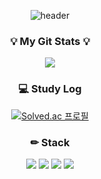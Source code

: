 <div align="center">

![header](https://capsule-render.vercel.app/api?type=Waving&text=ChaNyeok1225)

</div>

<div align="center">

  <h3>💡 My Git Stats 💡</h3>
  
  <a href="https://github.com/ChaNyeok1225">
    <img align="center" src="https://github-readme-stats.vercel.app/api?username=ChaNyeok1225" />
  </a>

</div>

<div align="center">
  <h3> 💻 Study Log </h3>

  [![Solved.ac
프로필](http://mazassumnida.wtf/api/v2/generate_badge?boj=jjj5530)](https://solved.ac/jjj5530)

</div>
<div name="badge" align="center"> 

  <h3> ✏ Stack </h3>
    
  <img src="https://img.shields.io/badge/JAVA-007396?style=for-the-badge&logo=java&logoColor=white" /> 
  <img src="https://img.shields.io/badge/MySQL-4479A1?style=for-the-badge&logo=MySQL&logoColor=white" />
  <img src="https://img.shields.io/badge/Eclipse-2C2255?style=for-the-badge&logo=Eclipse%20IDE&logoColor=white" /> 
  <img src="https://img.shields.io/badge/github-181717?style=for-the-badge&logo=github&logoColor=white" />

</div>
